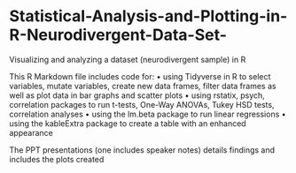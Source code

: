 # Statistical-Analysis-and-Plotting-in-R-Neurodivergent-Data-Set-
Visualizing and analyzing a dataset (neurodivergent sample) in R

This R Markdown file includes code for:
•	using Tidyverse in R to select variables, mutate variables, create new data frames, filter data frames as well as plot data in bar graphs and scatter plots
•	using rstatix, psych, correlation packages to run t-tests, One-Way ANOVAs, Tukey HSD tests, correlation analyses
•	using the lm.beta package to run linear regressions
•	using the kableExtra package to create a table with an enhanced appearance

The PPT presentations (one includes speaker notes) details findings and includes the plots created
